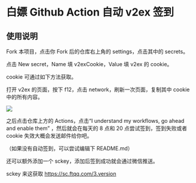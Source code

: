 # 白嫖 Github Action 自动 v2ex 签到

## 使用说明
Fork 本项目，点击你 Fork 后的仓库右上角的 settings，点击其中的 secrets。

点击 New secret，Name 填 v2exCookie，Value 填 v2ex 的 cookie。

cookie 可通过如下方法获取。

打开 v2ex 的页面，按下 f12，点击 network，刷新一次页面，复制其中 cookie 中的所有内容。

![](https://i.loli.net/2020/10/20/zxf34BjosKPeXCM.png)

之后点击仓库上方的 Actions，点击“I understand my workflows, go ahead and enable them” ，然后就会在每天的 8 点和 20 点尝试签到，签到失败或者 cookie 失效大概会发送邮件给你吧。

（如果没有自动签到，可以尝试编辑下 README.md）

还可以额外添加一个 sckey，添加后签到成功就会通过微信推送。

sckey 来这获取 https://sc.ftqq.com/3.version